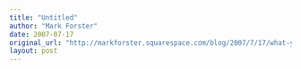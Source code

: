 ```yaml
---
title: "Untitled"
author: "Mark Forster"
date: 2007-07-17
original_url: "http://markforster.squarespace.com/blog/2007/7/17/what-you-dont-want.html"
layout: post
---
```

